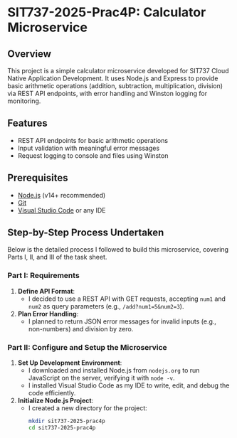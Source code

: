 # SIT737-2025-Prac4P: Calculator Microservice

## Overview
This project is a simple calculator microservice developed for SIT737 Cloud Native Application Development. It uses Node.js and Express to provide basic arithmetic operations (addition, subtraction, multiplication, division) via REST API endpoints, with error handling and Winston logging for monitoring.

## Features
- REST API endpoints for basic arithmetic operations
- Input validation with meaningful error messages
- Request logging to console and files using Winston

## Prerequisites
- [Node.js](https://nodejs.org/en/download/) (v14+ recommended)
- [Git](https://github.com)
- [Visual Studio Code](https://code.visualstudio.com/) or any IDE

## Step-by-Step Process Undertaken
Below is the detailed process I followed to build this microservice, covering Parts I, II, and III of the task sheet.

### Part I: Requirements
1. **Define API Format**:  
   - I decided to use a REST API with GET requests, accepting `num1` and `num2` as query parameters (e.g., `/add?num1=5&num2=3`).
2. **Plan Error Handling**:  
   - I planned to return JSON error messages for invalid inputs (e.g., non-numbers) and division by zero.

### Part II: Configure and Setup the Microservice
1. **Set Up Development Environment**:  
   - I downloaded and installed Node.js from `nodejs.org` to run JavaScript on the server, verifying it with `node -v`.  
   - I installed Visual Studio Code as my IDE to write, edit, and debug the code efficiently.
2. **Initialize Node.js Project**:  
   - I created a new directory for the project:  
     ```bash
     mkdir sit737-2025-prac4p
     cd sit737-2025-prac4p
